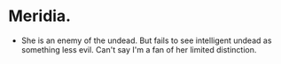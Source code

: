 # Meridia.

- She is an enemy of the undead. But fails to see intelligent undead as something less evil. Can't say I'm a fan of her limited distinction.
